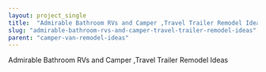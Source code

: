 ```yaml
---
layout: project_single
title:  "Admirable Bathroom RVs and Camper ,Travel Trailer Remodel Ideas"
slug: "admirable-bathroom-rvs-and-camper-travel-trailer-remodel-ideas"
parent: "camper-van-remodel-ideas"
---
```

Admirable Bathroom RVs and Camper ,Travel Trailer Remodel Ideas
